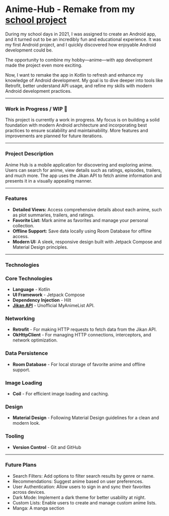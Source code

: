 # Anime-Hub - Remake from my [school project](https://github.com/Swirl86/Android-Kurs/tree/main/Projekt/AnimeHub)

During my school days in 2021, I was assigned to create an Android app, and it turned out to be an incredibly fun and educational experience. It was my first Android project, and I quickly discovered how enjoyable Android development could be.

The opportunity to combine my hobby—anime—with app development made the project even more exciting.

Now, I want to remake the app in Kotlin to refresh and enhance my knowledge of Android development. My goal is to dive deeper into tools like Retrofit, better understand API usage, and refine my skills with modern Android development practices.

----------

### Work in Progress / WIP 🚧

This project is currently a work in progress. My focus is on building a solid foundation with modern Android architecture and incorporating best practices to ensure scalability and maintainability. More features and improvements are planned for future iterations.

----------

### Project Description

Anime Hub is a mobile application for discovering and exploring anime. Users can search for anime, view details such as ratings, episodes, trailers, and much more. The app uses the Jikan API to fetch anime information and presents it in a visually appealing manner.

----------

### Features

- **Detailed Views:** Access comprehensive details about each anime, such as plot summaries, trailers, and ratings.
- **Favorite List:** Mark anime as favorites and manage your personal collection.
- **Offline Support:** Save data locally using Room Database for offline access.
- **Modern UI:** A sleek, responsive design built with Jetpack Compose and Material Design principles.
  
----------

### Technologies

### Core Technologies
- **Language** - Kotlin
- **UI Framework** - Jetpack Compose
- **Dependency Injection** - Hilt
- **[Jikan API](https://docs.api.jikan.moe/)** - Unofficial MyAnimeList API.

### Networking
- **Retrofit** - For making HTTP requests to fetch data from the Jikan API.
- **OkHttpClient** - For managing HTTP connections, interceptors, and network optimization.
  
### Data Persistence
- **Room Database** - For local storage of favorite anime and offline support.
  
### Image Loading
- **Coil** -  For efficient image loading and caching.

### Design
- **Material Design** - Following Material Design guidelines for a clean and modern look.

### Tooling
- **Version Control** - Git and GitHub

----------

### Future Plans

- Search Filters: Add options to filter search results by genre or name.
- Recommendations: Suggest anime based on user preferences.
- User Authentication: Allow users to sign in and sync their favorites across devices.
- Dark Mode: Implement a dark theme for better usability at night.
- Custom Lists: Enable users to create and manage custom anime lists.
- Manga: A manga section
